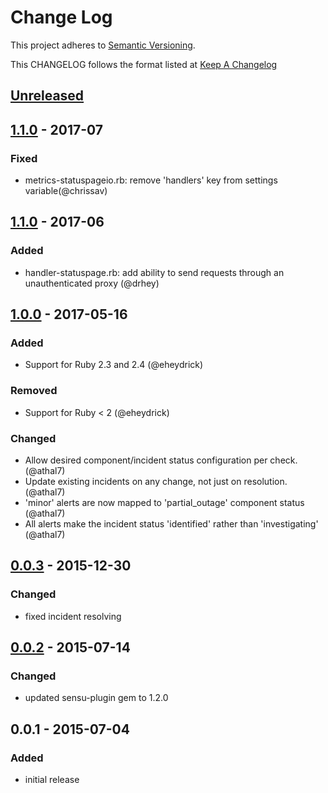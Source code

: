 # Change Log
This project adheres to [Semantic Versioning](http://semver.org/).

This CHANGELOG follows the format listed at [Keep A Changelog](http://keepachangelog.com/)

## [Unreleased]

## [1.1.0] - 2017-07
### Fixed
- metrics-statuspageio.rb: remove 'handlers' key from settings variable(@chrissav)

## [1.1.0] - 2017-06
### Added
- handler-statuspage.rb: add ability to send requests through an unauthenticated proxy (@drhey)

## [1.0.0] - 2017-05-16
### Added
- Support for Ruby 2.3 and 2.4 (@eheydrick)

### Removed
- Support for Ruby < 2 (@eheydrick)

### Changed
- Allow desired component/incident status configuration per check. (@athal7)
- Update existing incidents on any change, not just on resolution.  (@athal7)
- 'minor' alerts are now mapped to 'partial_outage' component status (@athal7)
- All alerts make the incident status 'identified' rather than 'investigating' (@athal7)

## [0.0.3] - 2015-12-30
### Changed
- fixed incident resolving

## [0.0.2] - 2015-07-14
### Changed
- updated sensu-plugin gem to 1.2.0

## 0.0.1 - 2015-07-04
### Added
- initial release

[Unreleased]: https://github.com/sensu-plugins/sensu-plugins-statuspage/compare/1.1.0...HEAD
[1.1.0]: https://github.com/sensu-plugins/sensu-plugins-statuspage/compare/1.0.0...1.1.0
[1.0.0]: https://github.com/sensu-plugins/sensu-plugins-statuspage/compare/0.0.3...1.0.0
[0.0.3]: https://github.com/sensu-plugins/sensu-plugins-statuspage/compare/0.0.2...0.0.3
[0.0.2]: https://github.com/sensu-plugins/sensu-plugins-statuspage/compare/0.0.1...0.0.2
